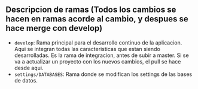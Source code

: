 ## Descripcion de ramas (Todos los cambios se hacen en ramas acorde al cambio, y despues se hace merge con develop)
- `develop`: Rama principal para el desarrollo continuo de la aplicacion. Aqui se integran todas las caracteristicas que estan siendo desarrolladas. Es la rama de integracion, antes de subir a master. Si se va a actualizar un proyecto con los nuevos cambios, el pull se hace desde aqui.
- `settings/DATABASES`: Rama donde se modifican los settings de las bases de datos.
